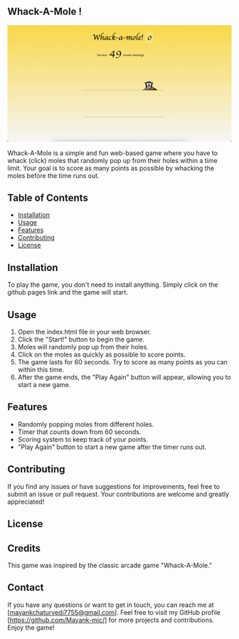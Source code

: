 ## Whack-A-Mole !

![alt img](https://github.com/Mayank-mic/Whack-a-mole/blob/main/landing%20page.png)


Whack-A-Mole is a simple and fun web-based game where you have to whack (click) moles that randomly pop up from their holes within a time limit. Your goal is to score as many points as possible by whacking the moles before the time runs out.

## Table of Contents

- [Installation](#installation)
- [Usage](#usage)
- [Features](#features)
- [Contributing](#contributing)
- [License](#license)

## Installation

To play the game, you don't need to install anything. Simply click on the github pages link and the game will start.

## Usage

1. Open the index.html file in your web browser.
2. Click the "Start!" button to begin the game.
3. Moles will randomly pop up from their holes.
4. Click on the moles as quickly as possible to score points.
5. The game lasts for 60 seconds. Try to score as many points as you can within this time.
6. After the game ends, the "Play Again" button will appear, allowing you to start a new game.

## Features

- Randomly popping moles from different holes.
- Timer that counts down from 60 seconds.
- Scoring system to keep track of your points.
- "Play Again" button to start a new game after the timer runs out.

## Contributing

If you find any issues or have suggestions for improvements, feel free to submit an issue or pull request. Your contributions are welcome and greatly appreciated!

## License

## Credits

This game was inspired by the classic arcade game "Whack-A-Mole."

## Contact

If you have any questions or want to get in touch, you can reach me at [mayankchaturvedi7755@gmail.com]. Feel free to visit my GitHub profile [https://github.com/Mayank-mic/] for more projects and contributions. Enjoy the game!
